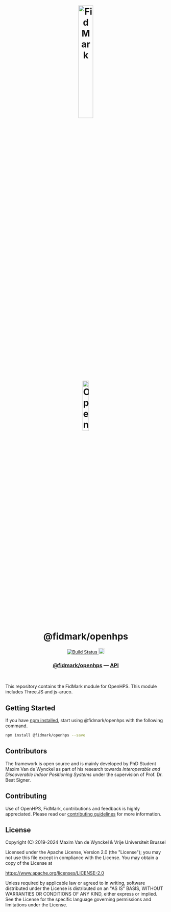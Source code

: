 <h1 align="center">
  <img alt="FidMark" src="https://fidmark.openhps.org/images/logo.svg" width="30%" /><br />
  <img alt="OpenHPS" src="https://openhps.org/images/logo_text-512.png" width="20%" /><br />
  @fidmark/openhps
</h1>
<p align="center">
    <a href="https://github.com/OpenHPS/FidMark/actions/workflows/openhps.yml" target="_blank">
        <img alt="Build Status" src="https://github.com/OpenHPS/FidMark/actions/workflows/openhps.yml/badge.svg">
    </a>
    <a href="https://badge.fury.io/js/@fidmark%2Fopenhps">
        <img src="https://badge.fury.io/js/@fidmark%2Fopenhps.svg" alt="npm version" height="18">
    </a>
</p>

<h3 align="center">
    <a href="https://github.com/OpenHPS/FidMark/OpenHPS">@fidmark/openhps</a> &mdash; <a href="https://openhps.org/docs/fidmark">API</a>
</h3>

<br />

This repository contains the FidMark module for OpenHPS. This module includes Three.JS and js-aruco.

## Getting Started
If you have [npm installed](https://www.npmjs.com/get-npm), start using @fidmark/openhps with the following command.
```bash
npm install @fidmark/openhps --save
```

## Contributors
The framework is open source and is mainly developed by PhD Student Maxim Van de Wynckel as part of his research towards *Interoperable and Discoverable Indoor Positioning Systems* under the supervision of Prof. Dr. Beat Signer.

## Contributing
Use of OpenHPS, FidMark, contributions and feedback is highly appreciated. Please read our [contributing guidelines](CONTRIBUTING.md) for more information.

## License
Copyright (C) 2019-2024 Maxim Van de Wynckel & Vrije Universiteit Brussel

Licensed under the Apache License, Version 2.0 (the "License"); you may not use this file except in compliance with the License. You may obtain a copy of the License at

https://www.apache.org/licenses/LICENSE-2.0

Unless required by applicable law or agreed to in writing, software distributed under the License is distributed on an "AS IS" BASIS, WITHOUT WARRANTIES OR CONDITIONS OF ANY KIND, either express or implied. See the License for the specific language governing permissions and limitations under the License.